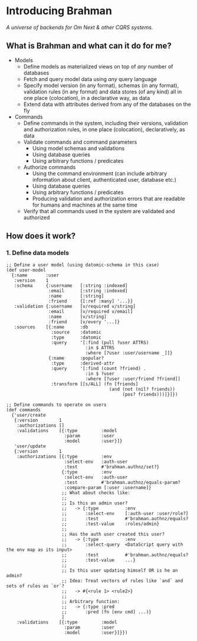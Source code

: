 # Introducing Brahman

_A universe of backends for Om Next & other CQRS systems._

## What is Brahman and what can it do for me?

* Models
  - Define models as materialized views on top of _any_ number
    of databases
  - Fetch and query model data using _any_ query language
  - Specify model version (in any format), schemas (in any format),
    validation rules (in any format) and data stores (of any kind)
    all in one place (colocation), in a declarative way, as data
  - Extend data with attributes derived from any of the databases
    on the fly
* Commands
  - Define commands in the system, including their versions, validation
    and authorization rules, in one place (colocation), declaratively,
    as data
  - Validate commands and command parameters
    * Using model schemas and validations
    * Using database queries
    * Using arbitrary functions / predicates
  - Authorize commands
    * Using the command environment (can include arbitrary information
      about client, authenticated user, database etc.)
    * Using database queries
    * Using arbitrary functions / predicates
    * Producing validation and authorization errors that are readable
      for humans and machines at the same time
  - Verify that all commands used in the system are validated
    and authorized

## How does it work?

### 1. Define data models

```
;; Define a user model (using datomic-schema in this case)
(def user-model
  {:name       :user
   :version    1
   :schema     {:username   [:string :indexed]
                :email      [:string :indexed]
                :name       [:string]
                :friend     {[:ref :many] '...}}
   :validation {:username   [v/required v/string]
                :email      [v/required v/email]
                :name       [v/string]
                :friend     [v/every '...]}
   :sources    [{:name      :db
                 :source    :datomic
                 :type      :datomic
                 :query     '[:find (pull ?user ATTRS)
                              :in $ ATTRS
                              :where [?user :user/username _]]}
                {:name      :popular?
                 :type      :derived-attr
                 :query     '[:find (count ?friend) .
                              :in $ ?user
                              :where [?user :user/friend ?friend]]
                 :transform [[s/ALL] (fn [friends]
                                       (and (not (nil? friends))
                                            (pos? friends)))]}]})

;; Define commands to operate on users
(def commands
  {'user/create
   {:version        1
    :authorizations []
    :validations    [{:type         :model
                      :param        :user
                      :model        :user}]}
   'user/update
   {:version        1
    :authorizations [{:type         :env
                      :select-env   :auth-user
                      :test         #'brahman.authnz/set?}
                     {:type         :env
                      :select-env   :auth-user
                      :test         #'brahman.authnz/equals-param?
                      :compare-param [:user :username]}
                     ;; What about checks like:
                     ;;
                     ;; Is this an admin user?
                     ;;   -> {:type          :env
                     ;;       :select-env    [:auth-user :user/role?]
                     ;;       :test          #'brahman.authnz/equals?
                     ;;       :test-value    :roles/admin}
                     ;;
                     ;; Has the auth user created this user?
                     ;;   -> {:type          :env
                     ;;       :select-query  <DataScript query with the env map as its input>
                     ;;       :test          #'brahman.authnz/equals?
                     ;;       :test-value    ...}
                     ;;
                     ;; Is this user updating himself OR is he an admin?
                     ;; Idea: Treat vectors of rules like `and` and sets of rules as `or`?
                     ;;   -> #{<rule 1> <rule2>}
                     ;;
                     ;; Arbitrary function:
                     ;;   -> {:type :pred
                     ;;       :pred (fn [env cmd] ...)}
                     ]
    :validations    [{:type         :model
                      :param        :user
                      :model        :user}]}})
```
